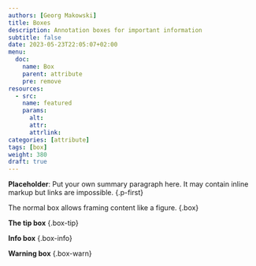 ```yaml
---
authors: [Georg Makowski]
title: Boxes
description: Annotation boxes for important information
subtitle: false
date: 2023-05-23T22:05:07+02:00 
menu:
  doc:
    name: Box
    parent: attribute
    pre: remove
resources: 
  - src:
    name: featured
    params:
      alt:
      attr:
      attrlink:
categories: [attribute]
tags: [box]
weight: 380
draft: true
---
```


**Placeholder**: Put your own summary paragraph here. It may contain inline markup but links are impossible.
{.p-first}
<!--more-->

The normal box allows framing content like a figure.
{.box}

**The tip box**
{.box-tip}

**Info box**
{.box-info}

**Warning box**
{.box-warn}